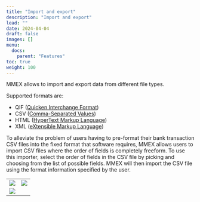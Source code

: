```yaml
---
title: "Import and export"
description: "Import and export"
lead: ""
date: 2024-04-04
draft: false
images: []
menu:
  docs:
    parent: "Features"
toc: true
weight: 100
---
```


MMEX allows to import and export data from different file types.

Supported formats are:

- QIF ([Quicken Interchange Format](https://en.wikipedia.org/wiki/Quicken_Interchange_Format))
- CSV ([Comma-Separated Values](https://en.wikipedia.org/wiki/HTML))
- HTML ([HyperText Markup Language](https://en.wikipedia.org/wiki/HTML))
- XML ([eXtensible Markup Language](https://en.wikipedia.org/wiki/XML))

To alleviate the problem of users having to pre-format their bank transaction CSV files into the fixed format that software requires, MMEX allows users to import CSV files where the order of fields is completely freeform. To use this importer, select the order of fields in the CSV file by picking and choosing from the list of possible fields. MMEX will then import the CSV file using the format information specified by the user.

|    |    |
| --- | --- |
| ![](importexport1.png) | ![](importexport2.png) |
| ![](importexport3.png) |  |
